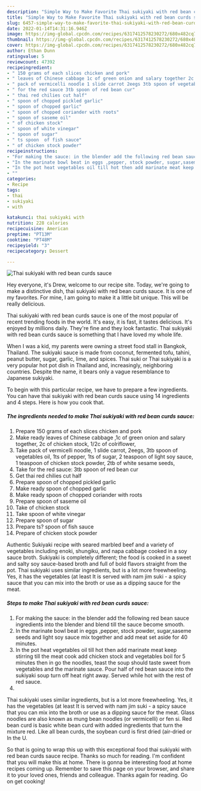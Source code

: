 ```yaml
---
description: "Simple Way to Make Favorite Thai sukiyaki with red bean curds sauce"
title: "Simple Way to Make Favorite Thai sukiyaki with red bean curds sauce"
slug: 6457-simple-way-to-make-favorite-thai-sukiyaki-with-red-bean-curds-sauce
date: 2022-01-14T14:31:16.946Z
image: https://img-global.cpcdn.com/recipes/6317412578230272/680x482cq70/thai-sukiyaki-with-red-bean-curds-sauce-recipe-main-photo.jpg
thumbnail: https://img-global.cpcdn.com/recipes/6317412578230272/680x482cq70/thai-sukiyaki-with-red-bean-curds-sauce-recipe-main-photo.jpg
cover: https://img-global.cpcdn.com/recipes/6317412578230272/680x482cq70/thai-sukiyaki-with-red-bean-curds-sauce-recipe-main-photo.jpg
author: Ethan Dunn
ratingvalue: 5
reviewcount: 47392
recipeingredient:
- " 150 grams of each slices chicken and pork"
- " leaves of Chinese cabbage 1c of green onion and salary together 2c of chicken stock 12c of colriflower"
- " pack of vermicelli noodle 1 slide carrot 2eegs 3tb spoon of vegetables oil 1ts of pepper 1ts of sugar 2 teaspoon of light soy sauce 1 teaspoon of chicken stock powder 2tb of white sesame seeds"
- " for the red sauce 3tb spoon of red bean cur"
- " thai red chilies cut half"
- " spoon of chopped pickled garlic"
- " spoon of chopped garlic"
- " spoon of chopped coriander with roots"
- " spoon of saseme oil"
- " of chicken stock"
- " spoon of white vinegar"
- " spoon of sugar"
- " ts spoon  of fish sauce"
- " of chicken stock powder"
recipeinstructions:
- "For making the sauce: in the blender add the following red bean sauce ingredients into the blender and blend till the sauce become smooth."
- "In the marinate bowl beat in eggs ,pepper, stock powder, sugar,saseme seeds and light soy sauce mix together and add meat set aside for 40 minutes."
- "In the pot heat vegetables oil till hot then add marinate meat keep stirring till the meat cook add chicken stock and vegetables boil for 5 minutes then in go the noodles, teast the soup should taste sweet from vegetables and the marinate sauce. Pour half of red bean sauce into the sukiyaki soup turn off heat right away. Served while hot with the rest of red sauce."
- ""
categories:
- Recipe
tags:
- thai
- sukiyaki
- with

katakunci: thai sukiyaki with 
nutrition: 228 calories
recipecuisine: American
preptime: "PT13M"
cooktime: "PT48M"
recipeyield: "3"
recipecategory: Dessert

---
```



![Thai sukiyaki with red bean curds sauce](https://img-global.cpcdn.com/recipes/6317412578230272/680x482cq70/thai-sukiyaki-with-red-bean-curds-sauce-recipe-main-photo.jpg)

Hey everyone, it's Drew, welcome to our recipe site. Today, we're going to make a distinctive dish, thai sukiyaki with red bean curds sauce. It is one of my favorites. For mine, I am going to make it a little bit unique. This will be really delicious.

Thai sukiyaki with red bean curds sauce is one of the most popular of recent trending foods in the world. It's easy, it is fast, it tastes delicious. It's enjoyed by millions daily. They're fine and they look fantastic. Thai sukiyaki with red bean curds sauce is something that I have loved my whole life.

When I was a kid, my parents were owning a street food stall in Bangkok, Thailand. The sukiyaki sauce is made from coconut, fermented tofu, tahini, peanut butter, sugar, garlic, lime, and spices. Thai suki or Thai sukiyaki is a very popular hot pot dish in Thailand and, increasingly, neighboring countries. Despite the name, it bears only a vague resemblance to Japanese sukiyaki.


To begin with this particular recipe, we have to prepare a few ingredients. You can have thai sukiyaki with red bean curds sauce using 14 ingredients and 4 steps. Here is how you cook that.

<!--inarticleads1-->

##### The ingredients needed to make Thai sukiyaki with red bean curds sauce:

1. Prepare  150 grams of each slices chicken and pork
1. Make ready  leaves of Chinese cabbage ,1c of green onion and salary together, 2c of chicken stock, 1/2c of colriflower,
1. Take  pack of vermicelli noodle, 1 slide carrot, 2eegs, 3tb spoon of vegetables oil, 1ts of pepper, 1ts of sugar, 2 teaspoon of light soy sauce, 1 teaspoon of chicken stock powder, 2tb of white sesame seeds,
1. Take  for the red sauce: 3tb spoon of red bean cur
1. Get  thai red chilies cut half
1. Prepare  spoon of chopped pickled garlic
1. Make ready  spoon of chopped garlic
1. Make ready  spoon of chopped coriander with roots
1. Prepare  spoon of saseme oil
1. Take  of chicken stock
1. Take  spoon of white vinegar
1. Prepare  spoon of sugar
1. Prepare  ts? spoon  of fish sauce
1. Prepare  of chicken stock powder


Authentic Sukiyaki recipe with seared marbled beef and a variety of vegetables including enoki, shungiku, and napa cabbage cooked in a soy sauce broth. Sukiyaki is completely different; the food is cooked in a sweet and salty soy sauce-based broth and full of bold flavors straight from the pot. Thai sukiyaki uses similar ingredients, but is a lot more freewheeling. Yes, it has the vegetables (at least It is served with nam jim suki - a spicy sauce that you can mix into the broth or use as a dipping sauce for the meat. 

<!--inarticleads2-->

##### Steps to make Thai sukiyaki with red bean curds sauce:

1. For making the sauce: in the blender add the following red bean sauce ingredients into the blender and blend till the sauce become smooth.
1. In the marinate bowl beat in eggs ,pepper, stock powder, sugar,saseme seeds and light soy sauce mix together and add meat set aside for 40 minutes.
1. In the pot heat vegetables oil till hot then add marinate meat keep stirring till the meat cook add chicken stock and vegetables boil for 5 minutes then in go the noodles, teast the soup should taste sweet from vegetables and the marinate sauce. Pour half of red bean sauce into the sukiyaki soup turn off heat right away. Served while hot with the rest of red sauce.
1. 


Thai sukiyaki uses similar ingredients, but is a lot more freewheeling. Yes, it has the vegetables (at least It is served with nam jim suki - a spicy sauce that you can mix into the broth or use as a dipping sauce for the meat. Glass noodles are also known as mung bean noodles (or vermicelli) or fen si. Red bean curd is basic white bean curd with added ingredients that turn the mixture red. Like all bean curds, the soybean curd is first dried (air-dried or In the U. 

So that is going to wrap this up with this exceptional food thai sukiyaki with red bean curds sauce recipe. Thanks so much for reading. I'm confident that you will make this at home. There is gonna be interesting food at home recipes coming up. Remember to save this page on your browser, and share it to your loved ones, friends and colleague. Thanks again for reading. Go on get cooking!
